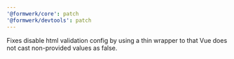 ```yaml
---
'@formwerk/core': patch
'@formwerk/devtools': patch
---
```


Fixes disable html validation config by using a thin wrapper to that Vue does not cast non-provided values as false.
